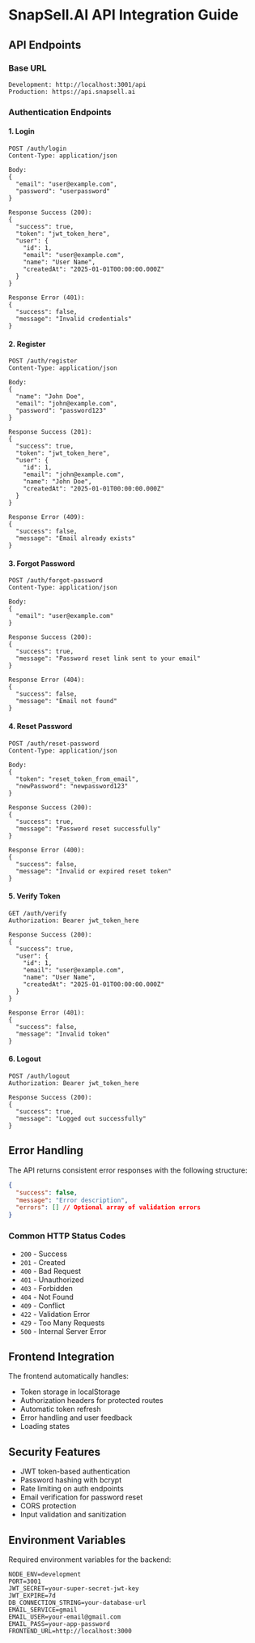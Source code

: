 # SnapSell.AI API Integration Guide

## API Endpoints

### Base URL
```
Development: http://localhost:3001/api
Production: https://api.snapsell.ai
```

### Authentication Endpoints

#### 1. Login
```
POST /auth/login
Content-Type: application/json

Body:
{
  "email": "user@example.com",
  "password": "userpassword"
}

Response Success (200):
{
  "success": true,
  "token": "jwt_token_here",
  "user": {
    "id": 1,
    "email": "user@example.com",
    "name": "User Name",
    "createdAt": "2025-01-01T00:00:00.000Z"
  }
}

Response Error (401):
{
  "success": false,
  "message": "Invalid credentials"
}
```

#### 2. Register
```
POST /auth/register
Content-Type: application/json

Body:
{
  "name": "John Doe",
  "email": "john@example.com",
  "password": "password123"
}

Response Success (201):
{
  "success": true,
  "token": "jwt_token_here",
  "user": {
    "id": 1,
    "email": "john@example.com",
    "name": "John Doe",
    "createdAt": "2025-01-01T00:00:00.000Z"
  }
}

Response Error (409):
{
  "success": false,
  "message": "Email already exists"
}
```

#### 3. Forgot Password
```
POST /auth/forgot-password
Content-Type: application/json

Body:
{
  "email": "user@example.com"
}

Response Success (200):
{
  "success": true,
  "message": "Password reset link sent to your email"
}

Response Error (404):
{
  "success": false,
  "message": "Email not found"
}
```

#### 4. Reset Password
```
POST /auth/reset-password
Content-Type: application/json

Body:
{
  "token": "reset_token_from_email",
  "newPassword": "newpassword123"
}

Response Success (200):
{
  "success": true,
  "message": "Password reset successfully"
}

Response Error (400):
{
  "success": false,
  "message": "Invalid or expired reset token"
}
```

#### 5. Verify Token
```
GET /auth/verify
Authorization: Bearer jwt_token_here

Response Success (200):
{
  "success": true,
  "user": {
    "id": 1,
    "email": "user@example.com",
    "name": "User Name",
    "createdAt": "2025-01-01T00:00:00.000Z"
  }
}

Response Error (401):
{
  "success": false,
  "message": "Invalid token"
}
```

#### 6. Logout
```
POST /auth/logout
Authorization: Bearer jwt_token_here

Response Success (200):
{
  "success": true,
  "message": "Logged out successfully"
}
```

## Error Handling

The API returns consistent error responses with the following structure:

```json
{
  "success": false,
  "message": "Error description",
  "errors": [] // Optional array of validation errors
}
```

### Common HTTP Status Codes
- `200` - Success
- `201` - Created
- `400` - Bad Request
- `401` - Unauthorized
- `403` - Forbidden
- `404` - Not Found
- `409` - Conflict
- `422` - Validation Error
- `429` - Too Many Requests
- `500` - Internal Server Error

## Frontend Integration

The frontend automatically handles:
- Token storage in localStorage
- Authorization headers for protected routes
- Automatic token refresh
- Error handling and user feedback
- Loading states

## Security Features

- JWT token-based authentication
- Password hashing with bcrypt
- Rate limiting on auth endpoints
- Email verification for password reset
- CORS protection
- Input validation and sanitization

## Environment Variables

Required environment variables for the backend:

```env
NODE_ENV=development
PORT=3001
JWT_SECRET=your-super-secret-jwt-key
JWT_EXPIRE=7d
DB_CONNECTION_STRING=your-database-url
EMAIL_SERVICE=gmail
EMAIL_USER=your-email@gmail.com
EMAIL_PASS=your-app-password
FRONTEND_URL=http://localhost:3000
```
